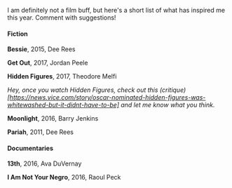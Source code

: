 I am definitely not a film buff, but here's a short list of what has inspired me this year.  Comment with suggestions!

#### Fiction #### 
  
  **Bessie**, 2015, Dee Rees
  
  **Get Out**, 2017, Jordan Peele
  
  **Hidden Figures**, 2017, Theodore Melfi
  
  *Hey, once you watch Hidden Figures, check out this (critique)[https://news.vice.com/story/oscar-nominated-hidden-figures-was-whitewashed-but-it-didnt-have-to-be] and let me know what you think.*
  
  **Moonlight**, 2016, Barry Jenkins
  
  **Pariah**, 2011, Dee Rees
  
#### Documentaries #### 
  
  **13th**, 2016, Ava DuVernay
  
  **I Am Not Your Negro**, 2016, Raoul Peck

